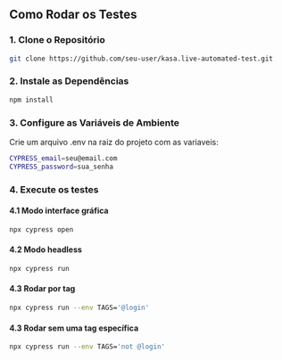 ## Como Rodar os Testes

### 1. Clone o Repositório

```bash
git clone https://github.com/seu-user/kasa.live-automated-test.git
```
### 2. Instale as Dependências
```bash
npm install
```

### 3. Configure as Variáveis de Ambiente

Crie um arquivo .env na raiz do projeto com as variaveis:
```bash
CYPRESS_email=seu@email.com
CYPRESS_password=sua_senha
```

### 4. Execute os testes

#### 4.1 Modo interface gráfica
```bash
npx cypress open
```
#### 4.2 Modo headless
```bash
npx cypress run
```
#### 4.3 Rodar por tag
```bash
npx cypress run --env TAGS='@login'
```
#### 4.3 Rodar sem uma tag específica
```bash
npx cypress run --env TAGS='not @login'
```
